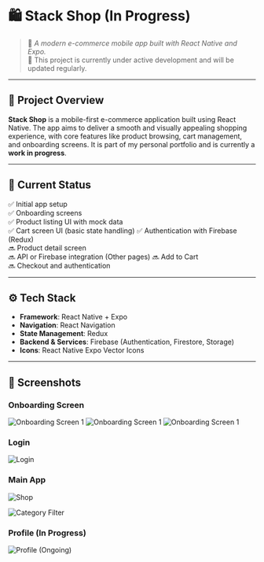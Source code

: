 # 🛍️ Stack Shop (In Progress)

> 📱 *A modern e-commerce mobile app built with React Native and Expo.*  
> 🚧 This project is currently under active development and will be updated regularly.

---

## 📌 Project Overview

**Stack Shop** is a mobile-first e-commerce application built using React Native. The app aims to deliver a smooth and visually appealing shopping experience, with core features like product browsing, cart management, and onboarding screens. It is part of my personal portfolio and is currently a **work in progress**.

---

## 🚧 Current Status

✅ Initial app setup  
✅ Onboarding screens  
✅ Product listing UI with mock data  
✅ Cart screen UI (basic state handling)
✅ Authentication with Firebase (Redux)  
🔜 Product detail screen  
🔜 API or Firebase integration (Other pages)
🔜 Add to Cart  
🔜 Checkout and authentication

---

## ⚙️ Tech Stack

- **Framework**: React Native + Expo
- **Navigation**: React Navigation
- **State Management**: Redux
- **Backend & Services**: Firebase (Authentication, Firestore, Storage)  
- **Icons**: React Native Expo Vector Icons

---


## 📸 Screenshots

### Onboarding Screen
![Onboarding Screen 1](./assets/preview/Onboarding1.png)
![Onboarding Screen 1](./assets/preview/Onboarding2.png)
![Onboarding Screen 1](./assets/preview/Onboarding3.png)


### Login
![Login](./assets/preview/Login.png)

### Main App
![Shop](./assets/preview/Shop.png)

![Category Filter](./assets/preview/CategoryFilter.png)


### Profile (In Progress)
![Profile (Ongoing)](./assets/preview/Profile.png)




